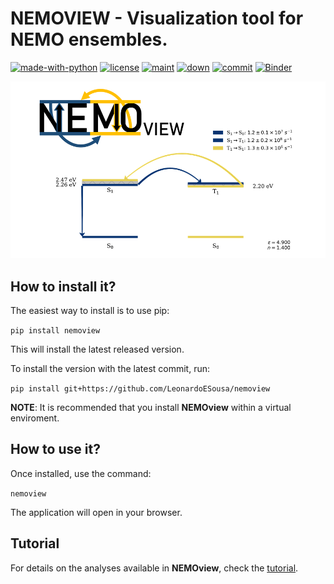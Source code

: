 # NEMOVIEW - Visualization tool for NEMO ensembles.


[![made-with-python](https://img.shields.io/badge/Made%20with-Python-1f425f.svg?style=plastic)](https://www.python.org/)
[![license](https://img.shields.io/github/license/LeonardoESousa/nemoview?style=plastic)]()
[![maint](https://img.shields.io/maintenance/yes/2024?style=plastic)]()
[![down](https://img.shields.io/pypi/dm/nemoview?style=plastic)]()
[![commit](https://img.shields.io/github/last-commit/LeonardoESousa/nemoview?style=plastic)]()
[![Binder](https://mybinder.org/badge_logo.svg)](https://mybinder.org/v2/gh/LeonardoESousa/nemoview/HEAD?urlpath=voila%2Frender%2Fnemoview%2Fnemodash.ipynb)

<img src="Tutorial/Figures/nemoview_front.png" alt="Alt Text" width="2000">

## How to install it?

The easiest way to install is to use pip:

`pip install nemoview`

This will install the latest released version.

To install the version with the latest commit, run:

`pip install git+https://github.com/LeonardoESousa/nemoview`

**NOTE**: It is recommended that you install **NEMOview** within a virtual enviroment.

## How to use it?

Once installed, use the command:

`nemoview`

The application will open in your browser.

## Tutorial

For details on the analyses available in **NEMOview**, check the [tutorial](https://github.com/LeonardoESousa/nemoview/tree/main/Tutorial/Tutorial.md).